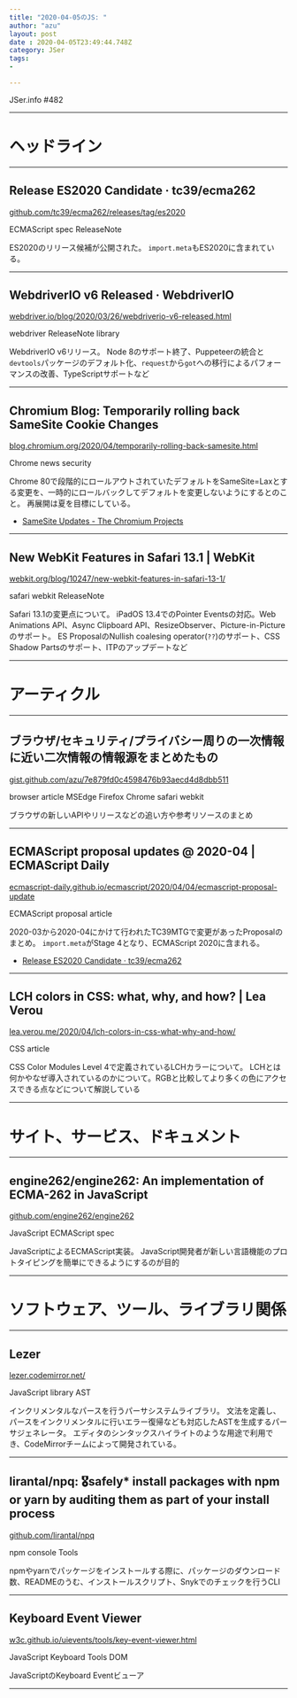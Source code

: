 ```yaml
---
title: "2020-04-05のJS: "
author: "azu"
layout: post
date : 2020-04-05T23:49:44.748Z
category: JSer
tags:
-

---
```


JSer.info #482

----

<h1 class="site-genre">ヘッドライン</h1>

----

## Release ES2020 Candidate · tc39/ecma262
[github.com/tc39/ecma262/releases/tag/es2020](https://github.com/tc39/ecma262/releases/tag/es2020 "Release ES2020 Candidate · tc39/ecma262")
<p class="jser-tags jser-tag-icon"><span class="jser-tag">ECMAScript</span> <span class="jser-tag">spec</span> <span class="jser-tag">ReleaseNote</span></p>

ES2020のリリース候補が公開された。
`import.meta`もES2020に含まれている。


----

## WebdriverIO v6 Released · WebdriverIO
[webdriver.io/blog/2020/03/26/webdriverio-v6-released.html](https://webdriver.io/blog/2020/03/26/webdriverio-v6-released.html "WebdriverIO v6 Released · WebdriverIO")
<p class="jser-tags jser-tag-icon"><span class="jser-tag">webdriver</span> <span class="jser-tag">ReleaseNote</span> <span class="jser-tag">library</span></p>

WebdriverIO v6リリース。
Node 8のサポート終了、Puppeteerの統合と`devtools`パッケージのデフォルト化、`request`から`got`への移行によるパフォーマンスの改善、TypeScriptサポートなど


----

## Chromium Blog: Temporarily rolling back SameSite Cookie Changes
[blog.chromium.org/2020/04/temporarily-rolling-back-samesite.html](https://blog.chromium.org/2020/04/temporarily-rolling-back-samesite.html "Chromium Blog: Temporarily rolling back SameSite Cookie Changes")
<p class="jser-tags jser-tag-icon"><span class="jser-tag">Chrome</span> <span class="jser-tag">news</span> <span class="jser-tag">security</span></p>

Chrome 80で段階的にロールアウトされていたデフォルトをSameSite=Laxとする変更を、一時的にロールバックしてデフォルトを変更しないようにするとのこと。
再展開は夏を目標にしている。

- [SameSite Updates - The Chromium Projects](https://www.chromium.org/updates/same-site "SameSite Updates - The Chromium Projects")

----

## New WebKit Features in Safari 13.1 | WebKit
[webkit.org/blog/10247/new-webkit-features-in-safari-13-1/](https://webkit.org/blog/10247/new-webkit-features-in-safari-13-1/ "New WebKit Features in Safari 13.1 | WebKit")
<p class="jser-tags jser-tag-icon"><span class="jser-tag">safari</span> <span class="jser-tag">webkit</span> <span class="jser-tag">ReleaseNote</span></p>

Safari 13.1の変更点について。
iPadOS 13.4でのPointer Eventsの対応。Web Animations API、Async Clipboard API、ResizeObserver、Picture-in-Pictureのサポート。
ES ProposalのNullish coalesing operator(`??`)のサポート、CSS Shadow Partsのサポート、ITPのアップデートなど


----
<h1 class="site-genre">アーティクル</h1>

----

## ブラウザ/セキュリティ/プライバシー周りの一次情報に近い二次情報の情報源をまとめたもの
[gist.github.com/azu/7e879fd0c4598476b93aecd4d8dbb511](https://gist.github.com/azu/7e879fd0c4598476b93aecd4d8dbb511 "ブラウザ/セキュリティ/プライバシー周りの一次情報に近い二次情報の情報源をまとめたもの")
<p class="jser-tags jser-tag-icon"><span class="jser-tag">browser</span> <span class="jser-tag">article</span> <span class="jser-tag">MSEdge</span> <span class="jser-tag">Firefox</span> <span class="jser-tag">Chrome</span> <span class="jser-tag">safari</span> <span class="jser-tag">webkit</span></p>

ブラウザの新しいAPIやリリースなどの追い方や参考リソースのまとめ


----

## ECMAScript proposal updates @ 2020-04 | ECMAScript Daily
[ecmascript-daily.github.io/ecmascript/2020/04/04/ecmascript-proposal-update](https://ecmascript-daily.github.io/ecmascript/2020/04/04/ecmascript-proposal-update "ECMAScript proposal updates @ 2020-04 | ECMAScript Daily")
<p class="jser-tags jser-tag-icon"><span class="jser-tag">ECMAScript</span> <span class="jser-tag">proposal</span> <span class="jser-tag">article</span></p>

2020-03から2020-04にかけて行われたTC39MTGで変更があったProposalのまとめ。
`import.meta`がStage 4となり、ECMAScript 2020に含まれる。

- [Release ES2020 Candidate · tc39/ecma262](https://github.com/tc39/ecma262/releases/tag/es2020 "Release ES2020 Candidate · tc39/ecma262")

----

## LCH colors in CSS: what, why, and how? | Lea Verou
[lea.verou.me/2020/04/lch-colors-in-css-what-why-and-how/](http://lea.verou.me/2020/04/lch-colors-in-css-what-why-and-how/ "LCH colors in CSS: what, why, and how? | Lea Verou")
<p class="jser-tags jser-tag-icon"><span class="jser-tag">CSS</span> <span class="jser-tag">article</span></p>

CSS Color Modules Level 4で定義されているLCHカラーについて。
LCHとは何かやなぜ導入されているのかについて。RGBと比較してより多くの色にアクセスできる点などについて解説している


----
<h1 class="site-genre">サイト、サービス、ドキュメント</h1>

----

## engine262/engine262: An implementation of ECMA-262 in JavaScript
[github.com/engine262/engine262](https://github.com/engine262/engine262 "engine262/engine262: An implementation of ECMA-262 in JavaScript")
<p class="jser-tags jser-tag-icon"><span class="jser-tag">JavaScript</span> <span class="jser-tag">ECMAScript</span> <span class="jser-tag">spec</span></p>

JavaScriptによるECMAScript実装。
JavaScript開発者が新しい言語機能のプロトタイピングを簡単にできるようにするのが目的


----
<h1 class="site-genre">ソフトウェア、ツール、ライブラリ関係</h1>

----

## Lezer
[lezer.codemirror.net/](https://lezer.codemirror.net/ "Lezer")
<p class="jser-tags jser-tag-icon"><span class="jser-tag">JavaScript</span> <span class="jser-tag">library</span> <span class="jser-tag">AST</span></p>

インクリメンタルなパースを行うパーサシステムライブラリ。
文法を定義し、パースをインクリメンタルに行いエラー復帰なども対応したASTを生成するパーサジェネレータ。
エディタのシンタックスハイライトのような用途で利用でき、CodeMirrorチームによって開発されている。


----

## lirantal/npq: 🎖safely\* install packages with npm or yarn by auditing them as part of your install process
[github.com/lirantal/npq](https://github.com/lirantal/npq "lirantal/npq: 🎖safely\* install packages with npm or yarn by auditing them as part of your install process")
<p class="jser-tags jser-tag-icon"><span class="jser-tag">npm</span> <span class="jser-tag">console</span> <span class="jser-tag">Tools</span></p>

npmやyarnでパッケージをインストールする際に、パッケージのダウンロード数、READMEのうむ、インストールスクリプト、Snykでのチェックを行うCLI


----

## Keyboard Event Viewer
[w3c.github.io/uievents/tools/key-event-viewer.html](https://w3c.github.io/uievents/tools/key-event-viewer.html "Keyboard Event Viewer")
<p class="jser-tags jser-tag-icon"><span class="jser-tag">JavaScript</span> <span class="jser-tag">Keyboard</span> <span class="jser-tag">Tools</span> <span class="jser-tag">DOM</span></p>

JavaScriptのKeyboard Eventビューア


----
